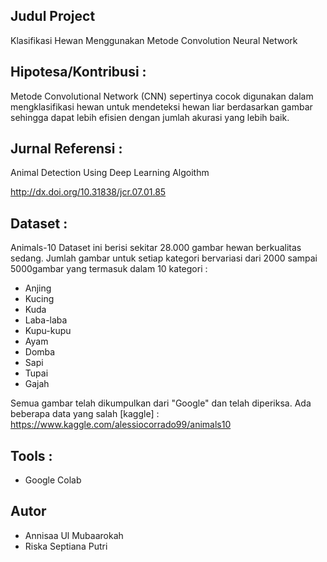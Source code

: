 ## Judul Project 
Klasifikasi Hewan Menggunakan Metode Convolution Neural Network 

## Hipotesa/Kontribusi : 
Metode Convolutional Network (CNN) sepertinya cocok digunakan dalam mengklasifikasi hewan untuk mendeteksi hewan liar berdasarkan gambar sehingga dapat lebih efisien dengan jumlah akurasi yang lebih baik. 

## Jurnal Referensi : 
Animal Detection Using Deep Learning Algoithm 

http://dx.doi.org/10.31838/jcr.07.01.85

## Dataset : 
Animals-10 
Dataset ini berisi sekitar 28.000 gambar hewan berkualitas sedang. Jumlah gambar untuk setiap kategori bervariasi dari 2000 sampai 5000gambar yang termasuk dalam 10 kategori : 
- Anjing
- Kucing
- Kuda
- Laba-laba
- Kupu-kupu
- Ayam
- Domba
- Sapi
- Tupai
- Gajah 

Semua gambar telah dikumpulkan dari "Google" dan telah diperiksa. Ada beberapa data yang salah 
[kaggle] : https://www.kaggle.com/alessiocorrado99/animals10

## Tools : 
- Google Colab

## Autor
- Annisaa Ul Mubaarokah
- Riska Septiana Putri
